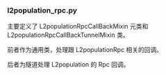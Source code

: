 ### l2population_rpc.py
主要定义了 L2populationRpcCallBackMixin 元类和 L2populationRpcCallBackTunnelMixin 类。

前者作为通用类，处理跟 L2populationRpc 相关的回调。

后者为隧道处理 L2population 的 Rpc 回调。
